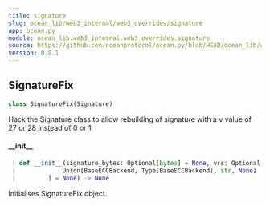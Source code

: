 ```yaml
---
title: signature
slug: ocean_lib/web3_internal/web3_overrides/signature
app: ocean.py
module: ocean_lib.web3_internal.web3_overrides.signature
source: https://github.com/oceanprotocol/ocean.py/blob/HEAD/ocean_lib/web3_internal/web3_overrides/signature.py
version: 0.8.1
---
```

## SignatureFix

```python
class SignatureFix(Signature)
```

Hack the Signature class to allow rebuilding of signature with a
v value of 27 or 28 instead of 0 or 1

#### \_\_init\_\_

```python
 | def __init__(signature_bytes: Optional[bytes] = None, vrs: Optional[Tuple[int, int, int]] = None, backend: Optional[
 |             Union[BaseECCBackend, Type[BaseECCBackend], str, None]
 |         ] = None) -> None
```

Initialises SignatureFix object.

